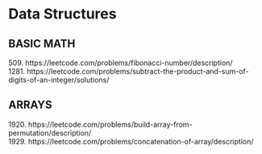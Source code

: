 # Data Structures

<h2>BASIC MATH</h2>
509.  https://leetcode.com/problems/fibonacci-number/description/ <br>
1281. https://leetcode.com/problems/subtract-the-product-and-sum-of-digits-of-an-integer/solutions/

<h2>ARRAYS</h2>
1920. https://leetcode.com/problems/build-array-from-permutation/description/ <br>
1929. https://leetcode.com/problems/concatenation-of-array/description/ <br>
